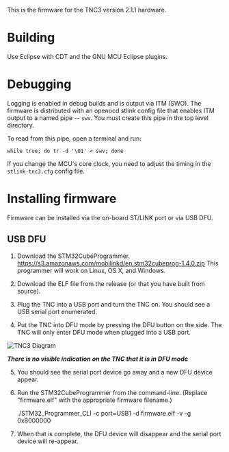 This is the firmware for the TNC3 version 2.1.1 hardware.

# Building

Use Eclipse with CDT and the GNU MCU Eclipse plugins.

# Debugging

Logging is enabled in debug builds and is output via ITM (SWO).  The
firmware is distributed with an openocd stlink config file that enables
ITM output to a named pipe -- `swv`.  You must create this pipe in the
top level directory.

To read from this pipe, open a terminal and run:

`while true; do tr -d '\01' < swv; done`

If you change the MCU's core clock, you need to adjust the timing in the
`stlink-tnc3.cfg` config file.

# Installing firmware

Firmware can be installed via the on-board ST/LINK port or via USB DFU.

## USB DFU

 1. Download the STM32CubeProgrammer.
    https://s3.amazonaws.com/mobilinkd/en.stm32cubeprog-1.4.0.zip
    This programmer will work on Linux, OS X, and Windows.

 2. Download the ELF file from the release (or that you have built from source).

 3. Plug the TNC into a USB port and turn the TNC on.  You should see a USB serial port enumerated.

 4. Put the TNC into DFU mode by pressing the DFU button on the side.  The TNC
will only enter DFU mode when plugged into a USB port.

 ![TNC3 Diagram](https://s3.amazonaws.com/mobilinkd/TNC3/TNC3_Diagram.svg)

***There is no visible indication on the TNC that it is in DFU mode***

 5. You should see the serial port device go away and a new DFU device appear.

 6. Run the STM32CubeProgrammer from the command-line. (Replace "firmware.elf" with the appropriate firmware filename.)

    ./STM32_Programmer_CLI -c port=USB1 -d firmware.elf -v -g 0x8000000

 7. When that is complete, the DFU device will disappear and the serial port
device will re-appear.
